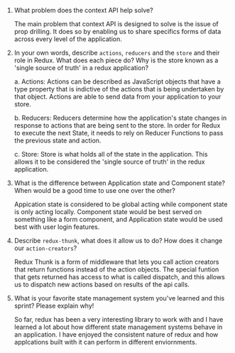 1. What problem does the context API help solve?

    The main problem that context API is designed to solve is the issue of prop drilling. It does so by enabling us to share specifics forms of data across every level of the application. 

2. In your own words, describe `actions`, `reducers` and the `store` and their role in Redux. What does each piece do? Why is the store known as a 'single source of truth' in a redux application?

    a. Actions: Actions can be described as JavaScript objects that have a type property that is indictive of the actions that is being undertaken by that object. Actions are able to send data from your application to your store.
    
    b. Reducers: Reducers determine how the application's state changes in response to actions that are being sent to the store. In order for Redux to execute the next State, it needs to rely on Reducer Functions to pass the previous state and action. 

    c. Store: Store is what holds all of the state in the application. This allows it to be considered the 'single source of truth' in the redux application.

3. What is the difference between Application state and Component state? When would be a good time to use one over the other?

    Appication state is considered to be global acting while component state is only acting locally. Component state would be best served on something like a form component, and Application state would be used best with user login features.

4. Describe `redux-thunk`, what does it allow us to do? How does it change our `action-creators`?

    Redux Thunk is a form of middleware that lets you call action creators that return functions instead of the action objects. The special funtion that gets returned has access to what is called dispatch, and this allows us to dispatch new actions based on results of the api calls. 

5. What is your favorite state management system you've learned and this sprint? Please explain why!

    So far, redux has been a very interesting library to work with and I have learned a lot about how different state management systems behave in an application. I have enjoyed the consistent nature of redux and how applcations built with it can perform in different enviornments. 